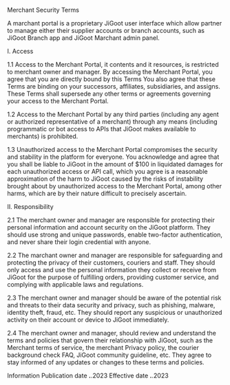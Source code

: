 Merchant Security Terms


A marchant portal is a proprietary JiGoot user interface which allow partner to manage either their supplier accounts or branch accounts, such as JiGoot Branch app and JiGoot Marchant admin panel. 


I. Access

1.1 Access to the Merchant Portal, it contents and it resources, is restricted to merchant owner and manager. By accessing the Merchant Portal, you agree that you are directly bound by this Terms You also agree that these Terms are binding on your successors, affiliates, subsidiaries, and assigns. These Terms shall supersede any other terms or agreements governing your access to the Merchant Portal.

1.2 Access to the Merchant Portal by any third parties (including any agent or authorized representative of a merchant) through any means (including programmatic or bot access to APIs that JiGoot makes available to merchants) is prohibited.

1.3 Unauthorized access to the Merchant Portal compromises the security and stability in the platform for everyone. You acknowledge and agree that you shall be liable to JiGoot in the amount of $100 in liquidated damages for each unauthorized access or API call, which you agree is a reasonable approximation of the harm to JiGoot caused by the risks of instability brought about by unauthorized access to the Merchant Portal, among other harms, which are by their nature difficult to precisely ascertain.


II. Responsibility

2.1 The merchant owner and manager are responsible for protecting their personal information and account security on the JiGoot platform. They should use strong and unique passwords, enable two-factor authentication, and never share their login credential with anyone.

2.2 The marchant owner and manager are responsible for safeguarding and protecting the privacy of their customers, couriers and staff. They should only access and use the personal information they collect or receive from JiGoot for the purpose of fulfilling orders, providing customer service, and complying with applicable laws and regulations.

2.3 The merchant owner and manager should be aware of the potential risk and threats to their data security and privacy, such as phishing, malware, identity theft, fraud, etc. They should report any suspicious or unauthorized activity on their account or device to JiGoot immediately.

2.4 The merchant owner and manager, should review and understand the terms and policies that govern their relationship with JiGoot, such as the Merchant terms of service, the merchant Privacy policy, the courier background check FAQ, JiGoot community guideline, etc. They agree to stay informed of any updates or changes to these terms and policies.



Information
Publication date **.**.2023
Effective date  **.**.2023
